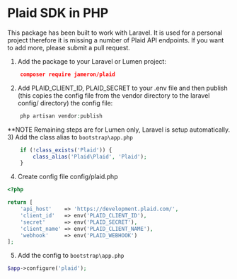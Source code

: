 # Plaid SDK in PHP

This package has been built to work with Laravel. It is used for a personal project therefore it is missing a number of Plaid API endpoints. If you want to add more, please submit a pull request.

1) Add the package to your Laravel or Lumen project:

```json
    composer require jameron/plaid
```

2) Add PLAID_CLIENT_ID, PLAID_SECRET to your .env file and then publish (this copies the config file from the vendor directory to the laravel config/ directory) the config file:

```php
    php artisan vendor:publish
```

**NOTE Remaining steps are for Lumen only, Laravel is setup automatically.
3) Add the class alias to `bootstrap\app.php`

```php
    if (!class_exists('Plaid')) {
        class_alias('Plaid\Plaid', 'Plaid');
    }
```

4) Create config file config/plaid.php

```php
<?php

return [
    'api_host'    => 'https://development.plaid.com/',
    'client_id'   => env('PLAID_CLIENT_ID'),
    'secret'      => env('PLAID_SECRET'),
    'client_name' => env('PLAID_CLIENT_NAME'),
    'webhook'     => env('PLAID_WEBHOOK')
];
```

5) Add the config to `bootstrap\app.php`

```php
$app->configure('plaid');
```
